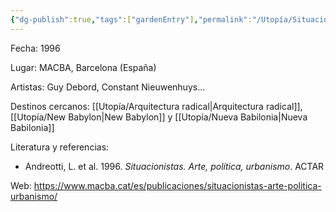 ```yaml
---
{"dg-publish":true,"tags":["gardenEntry"],"permalink":"/Utopía/Situacionistas/","dgPassFrontmatter":true,"created":"2025-03-18T11:21:12.000+01:00","updated":"2025-05-12T15:38:04.644+02:00"}
---
```


Fecha: 1996

Lugar: MACBA, Barcelona (España)

Artistas: Guy Debord, Constant Nieuwenhuys...

Destinos cercanos: [[Utopía/Arquitectura radical\|Arquitectura radical]], [[Utopía/New Babylon\|New Babylon]] y [[Utopía/Nueva Babilonia\|Nueva Babilonia]]

Literatura y referencias:
- Andreotti, L. et al. 1996. *Situacionistas. Arte, política, urbanismo*. ACTAR

Web: https://www.macba.cat/es/publicaciones/situacionistas-arte-politica-urbanismo/
